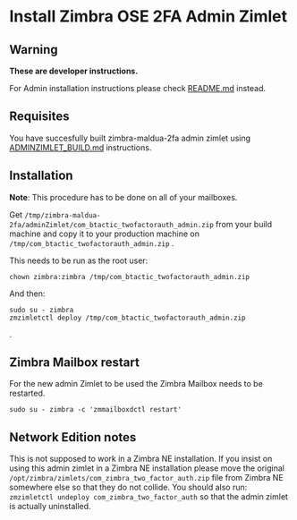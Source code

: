 # Install Zimbra OSE 2FA Admin Zimlet

## Warning

**These are developer instructions.**

For Admin installation instructions please check [README.md](README.md) instead.

## Requisites

You have succesfully built zimbra-maldua-2fa admin zimlet using [ADMINZIMLET_BUILD.md](ADMINZIMLET_BUILD.md) instructions.

## Installation

**Note**: This procedure has to be done on all of your mailboxes.

Get `/tmp/zimbra-maldua-2fa/adminZimlet/com_btactic_twofactorauth_admin.zip` from your build machine and copy it to your production machine on `/tmp/com_btactic_twofactorauth_admin.zip` .

This needs to be run as the root user:

```
chown zimbra:zimbra /tmp/com_btactic_twofactorauth_admin.zip
```

And then:
```
sudo su - zimbra
zmzimletctl deploy /tmp/com_btactic_twofactorauth_admin.zip
```
.

## Zimbra Mailbox restart

For the new admin Zimlet to be used the Zimbra Mailbox needs to be restarted.

```
sudo su - zimbra -c 'zmmailboxdctl restart'
```

## Network Edition notes

This is not supposed to work in a Zimbra NE installation.
If you insist on using this admin zimlet in a Zimbra NE installation please move the original `/opt/zimbra/zimlets/com_zimbra_two_factor_auth.zip` file from Zimbra NE somewhere else so that they do not collide.
You should also run: `zmzimletctl undeploy com_zimbra_two_factor_auth` so that the admin zimlet is actually uninstalled.
